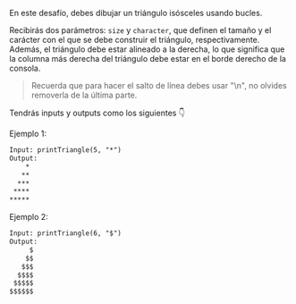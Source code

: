 En este desafío, debes dibujar un triángulo isósceles usando bucles.

Recibirás dos parámetros: `size` y `character`, que definen el tamaño y el carácter con el que se debe construir el triángulo, respectivamente. Además, el triángulo debe estar alineado a la derecha, lo que significa que la columna más derecha del triángulo debe estar en el borde derecho de la consola.

> Recuerda que para hacer el salto de línea debes usar "\n", no olvides removerla de la última parte.

Tendrás inputs y outputs como los siguientes 👇

Ejemplo 1:

```txt
Input: printTriangle(5, "*")
Output:
    *
   **
  ***
 ****
*****
```

Ejemplo 2:

```txt
Input: printTriangle(6, "$")
Output:
     $
    $$
   $$$
  $$$$
 $$$$$
$$$$$$
```
